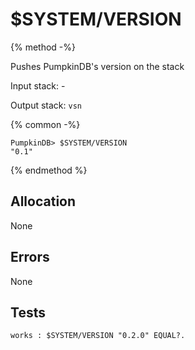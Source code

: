 # $SYSTEM/VERSION

{% method -%}

Pushes PumpkinDB's version on the stack

Input stack: -

Output stack: `vsn`

{% common -%}

```
PumpkinDB> $SYSTEM/VERSION
"0.1"
```

{% endmethod %}

## Allocation

None

## Errors

None

## Tests

```test
works : $SYSTEM/VERSION "0.2.0" EQUAL?.
```
